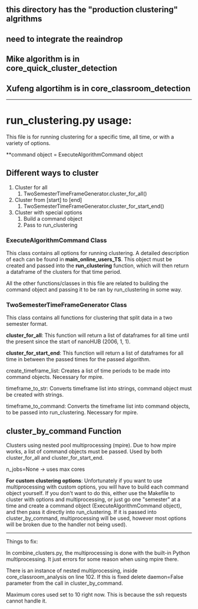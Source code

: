 ## this directory has the "production clustering" algrithms
## need to integrate the reaindrop 

## Mike algorithm is in core_quick_cluster_detection
## Xufeng algortihm is in core_classroom_detection

---
# run_clustering.py usage:

This file is for running clustering for a specific time, all time,
or with a variety of options.

**command object = ExecuteAlgorithmCommand object

## Different ways to cluster

1. Cluster for all
   1. TwoSemesterTimeFrameGenerator.cluster_for_all()
2. Cluster from [start] to [end]
   1. TwoSemesterTimeFrameGenerator.cluster_for_start_end()
3. Cluster with special options
   1. Build a command object
   2. Pass to run_clustering

### ExecuteAlgorithmCommand Class
This class contains all options for running clustering. A detailed description
of each can be found in **main_online_users_TS**. This object must be created and passed into the **run_clustering**
function, which will then return a dataframe of the clusters for that time period.

All the other functions/classes in this file are related to building the command object and passing it
to be ran by run_clustering in some way.

### TwoSemesterTimeFrameGenerator Class
This class contains all functions for clustering that split data in a two semester format.

**cluster_for_all**: This function will return a list of dataframes for all
time until the present since the start of nanoHUB (2006, 1, 1).

**cluster_for_start_end**: This function will return a list of dataframes
for all time in between the passed times for the passed algorithm.

create_timeframe_list: Creates a list of time periods to be made into command objects.
Necessary for mpire.

timeframe_to_str: Converts timeframe list into strings, command object must be created with strings.

timeframe_to_command: Converts the timeframe list into command objects, to be passed into run_clustering.
Necessary for mpire.

## cluster_by_command Function
Clusters using nested pool multiprocessing (mpire). Due to how mpire works, a list of command objects must be passed.
Used by both cluster_for_all and cluster_for_start_end.

n_jobs=None -> uses max cores

**For custom clustering options**: Unfortunately if you want to use multiprocessing with custom options, you will have to build each command object yourself.
If you don't want to do this, either use the Makefile to cluster with options and multiprocessing, or just go one "semester" at
a time and create a command object (ExecuteAlgorithmCommand object), and then pass it directly into run_clustering. If it is passed
into cluster_by_command, multiprocessing will be used, however most options will be broken due to the handler not being used).


---

Things to fix:

In combine_clusters.py, the multiprocessing is done with the built-in Python multiprocessing.
It just errors for some reason when using mpire there.

There is an instance of nested multiprocessing, inside core_classroom_analysis on line 102. If this is
fixed delete daemon=False parameter from the call in cluster_by_command.

Maximum cores used set to 10 right now. This is because the ssh requests cannot handle it.